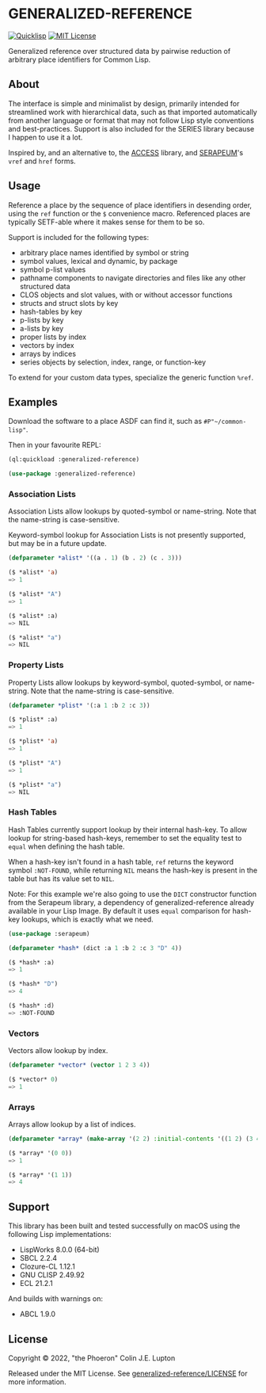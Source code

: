 # GENERALIZED-REFERENCE

[![Quicklisp](http://quickdocs.org/badge/generalized-reference.svg)](http://quickdocs.org/generalized-reference/)
[![MIT License](https://img.shields.io/badge/license-MIT-blue.svg)](./LICENSE)

Generalized reference over structured data by pairwise reduction of arbitrary
place identifiers for Common Lisp.

## About

The interface is simple and minimalist by design, primarily intended for
streamlined work with hierarchical data, such as that imported automatically
from another language or format that may not follow Lisp style conventions and
best-practices. Support is also included for the SERIES library because I happen
to use it a lot.

Inspired by, and an alternative to, the [ACCESS][] library, and [SERAPEUM][]'s
`vref` and `href` forms.

[ACCESS]: https://github.com/sharplispers/access
[SERAPEUM]: https://github.com/ruricolist/serapeum

## Usage

Reference a place by the sequence of place identifiers in desending order, using
the `ref` function or the `$` convenience macro. Referenced places are typically
SETF-able where it makes sense for them to be so.

Support is included for the following types:

- arbitrary place names identified by symbol or string
- symbol values, lexical and dynamic, by package
- symbol p-list values
- pathname components to navigate directories and files like any other structured data
- CLOS objects and slot values, with or without accessor functions
- structs and struct slots by key
- hash-tables by key
- p-lists by key
- a-lists by key
- proper lists by index
- vectors by index
- arrays by indices
- series objects by selection, index, range, or function-key

To extend for your custom data types, specialize the generic function `%ref`.

## Examples

Download the software to a place ASDF can find it, such as `#P"~/common-lisp"`.

Then in your favourite REPL:

```lisp
(ql:quickload :generalized-reference)

(use-package :generalized-reference)
```

### Association Lists

Association Lists allow lookups by quoted-symbol or name-string. Note that the
name-string is case-sensitive.

Keyword-symbol lookup for Association Lists is not presently supported, but may
be in a future update.

```lisp
(defparameter *alist* '((a . 1) (b . 2) (c . 3)))

($ *alist* 'a)
=> 1

($ *alist* "A")
=> 1

($ *alist* :a)
=> NIL

($ *alist* "a")
=> NIL
```

### Property Lists

Property Lists allow lookups by keyword-symbol, quoted-symbol, or name-string.
Note that the name-string is case-sensitive.

```lisp
(defparameter *plist* '(:a 1 :b 2 :c 3))

($ *plist* :a)
=> 1

($ *plist* 'a)
=> 1

($ *plist* "A")
=> 1

($ *plist* "a")
=> NIL
```

### Hash Tables

Hash Tables currently support lookup by their internal hash-key. To allow lookup
for string-based hash-keys, remember to set the equality test to `equal` when
defining the hash table.

When a hash-key isn't found in a hash table, `ref` returns the keyword symbol
`:NOT-FOUND`, while returning `NIL` means the hash-key is present in the table
but has its value set to `NIL`.

Note: For this example we're also going to use the `DICT` constructor function
from the Serapeum library, a dependency of generalized-reference already
available in your Lisp Image. By default it uses `equal` comparison for hash-key
lookups, which is exactly what we need.

```lisp
(use-package :serapeum)

(defparameter *hash* (dict :a 1 :b 2 :c 3 "D" 4))

($ *hash* :a)
=> 1

($ *hash* "D")
=> 4

($ *hash* :d)
=> :NOT-FOUND
```

### Vectors

Vectors allow lookup by index.

```lisp
(defparameter *vector* (vector 1 2 3 4))

($ *vector* 0)
=> 1
```

### Arrays

Arrays allow lookup by a list of indices.

```lisp
(defparameter *array* (make-array '(2 2) :initial-contents '((1 2) (3 4))))

($ *array* '(0 0))
=> 1

($ *array* '(1 1))
=> 4
```

## Support

This library has been built and tested successfully on macOS using the following
Lisp implementations:

- LispWorks 8.0.0 (64-bit)
- SBCL 2.2.4
- Clozure-CL 1.12.1
- GNU CLISP 2.49.92
- ECL 21.2.1

And builds with warnings on:

- ABCL 1.9.0

## License

Copyright &copy; 2022, "the Phoeron" Colin J.E. Lupton

Released under the MIT License. See [generalized-reference/LICENSE](./LICENSE)
for more information.
